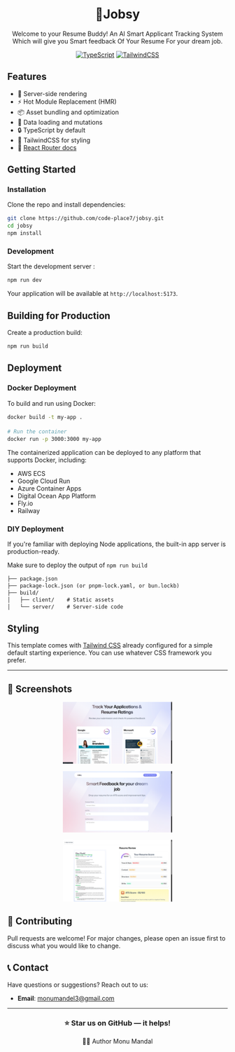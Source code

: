 <div align="center">

# 🤖Jobsy

Welcome to your Resume Buddy!
An AI Smart Applicant Tracking System Which will give you Smart feedback Of Your Resume For your dream job.

[![TypeScript](https://img.shields.io/badge/TypeScript-007ACC?style=for-the-badge&logo=typescript&logoColor=white)](https://www.typescriptlang.org/)
[![TailwindCSS](https://img.shields.io/badge/Tailwind_CSS-38B2AC?style=for-the-badge&logo=tailwind-css&logoColor=white)](https://tailwindcss.com/)

</div>

## Features

- 🚀 Server-side rendering
- ⚡️ Hot Module Replacement (HMR)
- 📦 Asset bundling and optimization
- 🔄 Data loading and mutations
- 🔒 TypeScript by default
- 🎉 TailwindCSS for styling
- 📖 [React Router docs](https://reactrouter.com/)

## Getting Started

### Installation

Clone the repo and install dependencies:

```bash
git clone https://github.com/code-place7/jobsy.git
cd jobsy
npm install
```

### Development

Start the development server :

```bash
npm run dev
```

Your application will be available at `http://localhost:5173`.

## Building for Production

Create a production build:

```bash
npm run build
```

## Deployment

### Docker Deployment

To build and run using Docker:

```bash
docker build -t my-app .

# Run the container
docker run -p 3000:3000 my-app
```

The containerized application can be deployed to any platform that supports Docker, including:

- AWS ECS
- Google Cloud Run
- Azure Container Apps
- Digital Ocean App Platform
- Fly.io
- Railway

### DIY Deployment

If you're familiar with deploying Node applications, the built-in app server is production-ready.

Make sure to deploy the output of `npm run build`

```
├── package.json
├── package-lock.json (or pnpm-lock.yaml, or bun.lockb)
├── build/
│   ├── client/    # Static assets
│   └── server/    # Server-side code
```

## Styling

This template comes with [Tailwind CSS](https://tailwindcss.com/) already configured for a simple default starting experience. You can use whatever CSS framework you prefer.

---

## 📸 Screenshots

<div align="center">
  <p>
    <img src="/public/images/home.png" alt="Home Page" width="250">
    
  </p>
  <p>
    <img src="/public/images/upload.png" alt="Product Details" width="250">
    
  </p>
  <p>
    <img src="/public/images/summary.png" alt="Product Details" width="250">
    
  </p>
</div>

## 🤝 Contributing

Pull requests are welcome!
For major changes, please open an issue first to discuss what you would like to change.

## 📞 Contact

Have questions or suggestions? Reach out to us:

- **Email**: monumandel3@gmail.com

---

<div align="center">
  
### ⭐ Star us on GitHub — it helps!
<p align="center">
 👨‍💻 Author
Monu Mandal 
</p>

</div>
